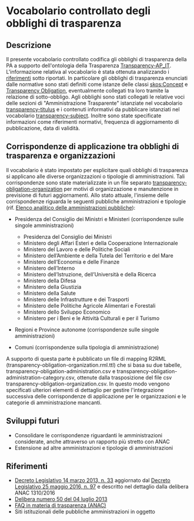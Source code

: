 Vocabolario controllato degli obblighi di trasparenza
=======================

## Descrizione

Il presente vocabolario controllato codifica gli obblighi di trasparenza della PA a supporto dell'ontologia della Trasparenza [Transparency-AP_IT](https://w3id.org/italia/onto/Transparency/). L'informazione relativa al vocabolario è stata ottenuta analizzando i [riferimenti](#rifnorm) sotto riportati. In particolare gli obblighi di trasparenza enunciati dalle normative sono stati definiti come istanze delle classi [skos:Concept](http://www.w3.org/2004/02/skos/core#Concept) e [Transparency Obligation](https://w3id.org/italia/onto/Transparency/TransparencyObligation), eventualmente collegati tra loro tramite la relazione di sotto-obbligo. Agli obblighi sono stati collegati le relative voci delle sezioni di "Amministrazione Trasparente" istanziate nel vocabolario [transparency-titulus](https://w3id.org/italia/controlled-vocabulary/classifications-for-trasparency/transparency-titulus) e i contenuti informativi da pubblicare istanziati nel vocabolario [transparency-subject](https://github.com/italia/dati-semantic-assets/blob/master/VocabolariControllati/classifications-for-transparency/transparency-subject/transparency-subject.ttl). Inoltre sono state specificate informazioni come riferimenti normativi, frequenza di aggiornamento di pubblicazione, data di validità.

## Corrispondenze di applicazione tra obblighi di trasparenza e organizzazioni

Il vocabolario è stato impostato per esplicitare quali obblighi di trasparenza si applicano alle diverse organizzazioni o tipologie di amministrazioni. Tali corrispondenze sono state materializzate in un file separato [transparency-obligation-organization](https://github.com/italia/dati-semantic-assets/blob/master/VocabolariControllati/classifications-for-transparency/transparency-obligation/transparency-obligation-organization.ttl) per motivi di organizzazione e manutenzione in previsione di futuri aggiornamenti.
Allo stato attuale, l'insieme delle corrispondenze riguarda le seguenti pubbliche amministrazioni e tipologie (rif.  [Elenco analitico delle amministrazioni pubbliche](https://www.istat.it/it/archivio/190748)):

* Presidenza del Consiglio dei Ministri e Ministeri (corrispondenze sulle singole amministrazioni)

    * Presidenza del Consiglio dei Ministri
    * Ministero degli Affari Esteri e della Cooperazione Internazionale
    * Ministero del Lavoro e delle Politiche Sociali
    * Ministero dell’Ambiente e della Tutela del Territorio e del Mare
    * Ministero dell’Economia e delle Finanze
    * Ministero dell’Interno
    * Ministero dell’Istruzione, dell’Università e della Ricerca
    * Ministero della Difesa
    * Ministero della Giustizia
    * Ministero della Salute
    * Ministero delle Infrastrutture e dei Trasporti
    * Ministero delle Politiche Agricole Alimentari e Forestali
    * Ministero dello Sviluppo Economico
    * Ministero per i Beni e le Attività Culturali e per il Turismo

* Regioni e Province autonome (corrispondenze sulle singole amministrazioni)
* Comuni (corrispondenze sulla tipologia di amministrazione)

A supporto di questa parte è pubblicato un file di mapping R2RML (transparency-obligation-organization.rml.ttl) che si basa su due tabelle, transparency-obligation-administration.csv e transparency-obligation-administration-category.csv, ottenute dalla trasposizione del file csv transparency-obligation-organization.csv. In questo modo vengono specificati ulteriori elementi di dettaglio per gestire l'integrazione successiva delle corrispondenze di applicazione per le organizzazioni e le categorie di amministrazione mancanti.

## Sviluppi futuri

* Consolidare le corrispondenze riguardanti le amministrazioni considerate, anche attraverso un rapporto più stretto con ANAC
* Estensione ad altre amministrazioni e tipologie di amministrazioni

## Riferimenti <a name="rifnorm"></a>

* [Decreto Legislativo 14 marzo 2013, n. 33](http://www.normattiva.it/uri-res/N2Ls?urn:nir:stato:decreto.legislativo:2013-03-14;33) aggiornato dal [Decreto Legislativo 25 maggio 2016, n. 97](http://www.normattiva.it/uri-res/N2Ls?urn:nir:stato:decreto.legislativo:2016-05-25;97) e descritto nel dettaglio dalla delibera ANAC 1310/2016
* [Delibera numero 50 del 04 luglio 2013](https://www.anticorruzione.it/-/delibera%C2%A0numero-50-del-04/07/2013-1?inheritRedirect=true&redirect=%2Frisultati-ricerca%3Fq%3DDelibera%2520numero%252050%2520del%252004%2520luglio%25202013%26sort%3DpublishDate_sortable-)
* [FAQ in materia di trasparenza (ANAC)](https://www.anticorruzione.it/chiedilo-ad-anac/-/categories/119067?p_r_p_resetCur=true&p_r_p_categoryId=119067#nav-filtercategoryNavigation45586)
* Siti istituzionali delle pubbliche amministrazioni in oggetto
